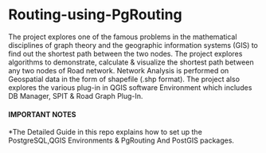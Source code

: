 Routing-using-PgRouting
=======================
The project explores one of the famous problems in the mathematical disciplines of graph theory and the geographic information systems (GIS) to find out the shortest path between the two nodes. The project explores algorithms to demonstrate, calculate & visualize the shortest path between any two nodes of Road network. Network Analysis is performed on Geospatial data in the form of shapefile (.shp format).
The project also explores the various plug-in in QGIS software Environment which includes DB Manager, SPIT & Road Graph Plug-In. 
#### IMPORTANT NOTES ####
*The Detailed Guide in this repo explains how to set up the PostgreSQL,QGIS Environments & PgRouting And PostGIS packages.
